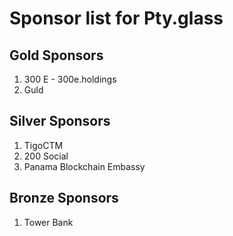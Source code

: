 # Sponsor list for Pty.glass 


## Gold Sponsors
1. 300 E - 300e.holdings
2. Guld

## Silver Sponsors
1. TigoCTM
2. 200 Social 
3. Panama Blockchain Embassy

## Bronze Sponsors
1. Tower Bank

